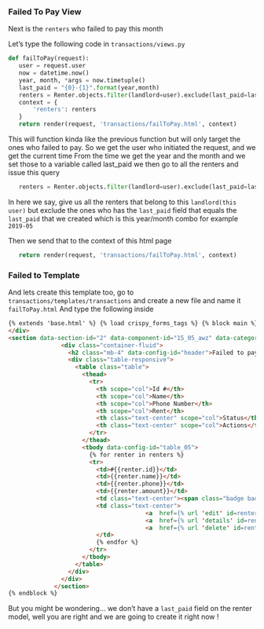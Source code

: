 ### Failed To Pay View

Next is the `renters` who failed to pay this month

Let’s type the following code in `transactions/views.py`

```python
def failToPay(request):
   user = request.user
   now = datetime.now()
   year, month, *args = now.timetuple()
   last_paid = "{0}-{1}".format(year,month)
   renters = Renter.objects.filter(landlord=user).exclude(last_paid=last_paid)
   context = {
       'renters': renters
   }
   return render(request, 'transactions/failToPay.html', context)
```

This will function kinda like the previous function but will only target the ones who failed to pay.
So we get the user who initiated the request, and we get the current time
From the time we get the year and the month and we set those to a variable called last_paid we then go to all the renters and issue this query

```python
   renters = Renter.objects.filter(landlord=user).exclude(last_paid=last_paid)
```

In here we say, give us all the renters that belong to this `landlord(this user)` but exclude the ones who has the `last_paid` field that equals the `last_paid` that we created which is this year/month combo for example `2019-05`

Then we send that to the context of this html page

```python
   return render(request, 'transactions/failToPay.html', context)
```

### Failed to Template

And lets create this template too, go to `transactions/templates/transactions` and create a new file and name it `failToPay.html`
And type the following inside

```html
{% extends 'base.html' %} {% load crispy_forms_tags %} {% block main %}
</div>
<section data-section-id="2" data-component-id="15_05_awz" data-category="admin" class="py-4">
               <div class="container-fluid">
                 <h2 class="mb-4" data-config-id="header">Failed to pay</h2>
                 <div class="table-responsive">
                   <table class="table">
                     <thead>
                       <tr>
                         <th scope="col">Id #</th>
                         <th scope="col">Name</th>
                         <th scope="col">Phone Number</th>
                         <th scope="col">Rent</th>
                         <th class="text-center" scope="col">Status</th>
                         <th class="text-center" scope="col">Actions</th>
                       </tr>
                     </thead>
                     <tbody data-config-id="table_05">
                       {% for renter in renters %}
                       <tr>
                         <td>#{{renter.id}}</td>
                         <td>{{renter.name}}</td>
                         <td>{{renter.phone}}</td>
                         <td>{{renter.amount}}</td>
                         <td class="text-center"><span class="badge badge-danger">UnPaid</span></td>
                         <td class="text-center">
                                       <a  href={% url 'edit' id=renter.id %} class="btn btn-primary"><i class="fa fa-edit"></i></a>
                                       <a  href={% url 'details' id=renter.id %} class="btn btn-secondary"><i class="fa fa-info-circle"></i></a>
                                       <a  href={% url 'delete' id=renter.id %} class="btn btn-danger"><i class="fa fa-trash"></i></a>
                         </td>
                         {% endfor %}
                       </tr>
                     </tbody>
                   </table>
                 </div>
               </div>
             </section>
{% endblock %}
```

But you might be wondering… we don’t have a `last_paid` field on the renter model, well you are right and we are going to create it right now !
